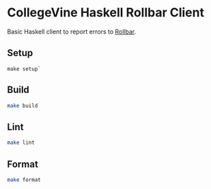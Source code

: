 # CollegeVine Haskell Rollbar Client

Basic Haskell client to report errors to [Rollbar].

## Setup

```
make setup`
```

## Build

```bash
make build
```

## Lint

```bash
make lint
```

## Format

```bash
make format
```

[hindent]: https://github.com/commercialhaskell/hindent
[hlint]: https://github.com/ndmitchell/hlint#readme
[rollbar]: https://rollbar.com/

